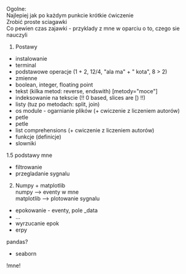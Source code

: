Ogolne:  
Najlepiej jak po każdym punkcie krótkie ćwiczenie  
Zrobić proste sciagawki  
Co pewien czas zajawki - przyklady z mne w oparciu o to, czego sie nauczyli  


1. Postawy
  * instalowanie
  * terminal
  * podstawowe operacje (1 + 2, 12/4, "ala ma" + " kota", 8 > 2)
  * zmienne 
  * boolean, integer, floating point
  * tekst (kilka metod: reverse, endswith) [metody="moce"]
  * indeksowanie na tekscie (!! 0 based, slices are [) !!)
  * listy (tuz po metodach: split, join)
  * os module - ogarnianie plików (+ cwiczenie z liczeniem autorów)
  * petle
  * petle
  * list comprehensions (+ cwiczenie z liczeniem autorów)
  * funkcje (definicje)
  * slowniki
  
1.5 podstawy mne  
* filtrowanie  
* przegladanie sygnalu  
  
2. Numpy + matplotlib  
numpy --> eventy w mne  
matplotlib --> plotowanie sygnalu  
  
* epokowanie - eventy, pole _data
* ...
* wyrzucanie epok
* erpy

pandas?  
+ seaborn  

!mne!  

